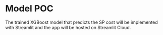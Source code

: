 # Model POC
The trained XGBoost model that predicts the SP cost will be implemented with Streamlit and the app will be hosted on Streamlit Cloud.
